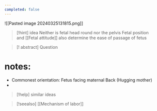 ```yaml
---
completed: false
---
```

![[Pasted image 20240325131815.png]]

>[!hint] idea
Neither is fetal head round nor the pelvis
Fetal position and [[Fetal attitude]] also determine the ease of passage of fetus


>[! abstract] Question
>


# notes:
- Commonest orientation: Fetus facing maternal Back (Hugging mother)
- 


>[!help] similar ideas
>


>[!seealso] 
[[Mechanism of labor]]
 